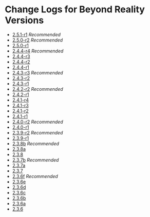 # Change Logs for Beyond Reality Versions

* [2.5.1-r1](CHANGELOG_2.5.1-r1.md) *Recommended*
* [2.5.0-r2](CHANGELOG_2.5.0-r2.md) *Recommended*
* [2.5.0-r1](CHANGELOG_2.5.0-r1.md)
* [2.4.4-r4](CHANGELOG_2.4.4-r4.md) *Recommended*
* [2.4.4-r3](CHANGELOG_2.4.4-r3.md)
* [2.4.4-r2](CHANGELOG_2.4.4-r2.md)
* [2.4.4-r1](CHANGELOG_2.4.4-r1.md)
* [2.4.3-r3](CHANGELOG_2.4.3-r3.md) *Recommended*
* [2.4.3-r2](CHANGELOG_2.4.3-r2.md)
* [2.4.3-r1](CHANGELOG_2.4.3-r1.md)
* [2.4.2-r2](CHANGELOG_2.4.2-r2.md) *Recommended*
* [2.4.2-r1](CHANGELOG_2.4.2-r1.md)
* [2.4.1-r4](CHANGELOG_2.4.1-r4.md)
* [2.4.1-r3](CHANGELOG_2.4.1-r3.md)
* [2.4.1-r2](CHANGELOG_2.4.1-r2.md)
* [2.4.1-r1](CHANGELOG_2.4.1-r1.md)
* [2.4.0-r2](CHANGELOG_2.4.0-r2.md) *Recommended*
* [2.4.0-r1](CHANGELOG_2.4.0-r1.md)
* [2.3.9-r2](CHANGELOG_2.3.9-r2.md) *Recommended*
* [2.3.9-r1](CHANGELOG_2.3.9-r1.md)
* [2.3.8b](CHANGELOG_2.3.8b.md) *Recommended*
* [2.3.8a](CHANGELOG_2.3.8a.md)
* [2.3.8](CHANGELOG_2.3.8.md)
* [2.3.7b](CHANGELOG_2.3.7b.md) *Recommended*
* [2.3.7a](CHANGELOG_2.3.7a.md)
* [2.3.7](CHANGELOG_2.3.7.md)
* [2.3.6f](CHANGELOG_2.3.6f.md) *Recommended*
* [2.3.6e](CHANGELOG_2.3.6e.md)
* [2.3.6d](CHANGELOG_2.3.6d.md)
* [2.3.6c](CHANGELOG_2.3.6c.md)
* [2.3.6b](CHANGELOG_2.3.6b.md)
* [2.3.6a](CHANGELOG_2.3.6a.md)
* [2.3.6](CHANGELOG_2.3.6.md)
